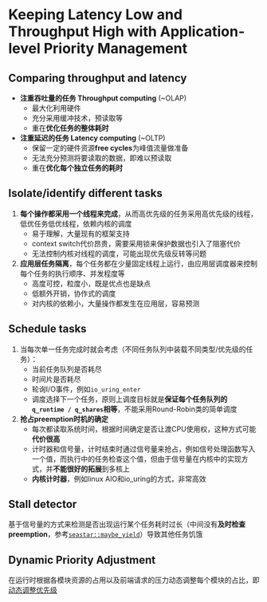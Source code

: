 # Keeping Latency Low and Throughput High with Application-level Priority Management

## Comparing throughput and latency

- **注重吞吐量的任务 Throughput computing** (~OLAP)
  - 最大化利用硬件
  - 充分采用缓冲技术，预读取等
  - 重在**优化任务的整体耗时**
- **注重延迟的任务 Latency computing** (~OLTP)
  - 保留一定的硬件资源**free cycles**为峰值流量做准备
  - 无法充分预测将要读取的数据，即难以预读取
  - 重在**优化每个独立任务的耗时**

## Isolate/identify different tasks

1. **每个操作都采用一个线程来完成**，从而高优先级的任务采用高优先级的线程，低优任务低优线程，依赖内核的调度
   - 易于理解，大量现有的框架支持
   - context switch代价昂贵，需要采用锁来保护数据也引入了阻塞代价
   - 无法控制内核对线程的调度，可能出现优先级反转等问题
2. **应用层任务隔离**，每个任务都在少量固定线程上运行，由应用层调度器来控制每个任务的执行顺序、并发程度等
   - 高度可控，粒度小，既是优点也是缺点
   - 低额外开销，协作式的调度
   - 对内核的依赖小，大量操作都发生在应用层，容易预测

## Schedule tasks

1. 当每次单一任务完成时就会考虑（不同任务队列中装载不同类型/优先级的任务）：
   - 当前任务队列是否耗尽
   - 时间片是否耗尽
   - 轮询I/O事件，例如`io_uring_enter`
   - 调度选择下一个任务，原则上调度目标就是**保证每个任务队列的`q_runtime / q_shares`相等**，不能采用Round-Robin类的简单调度
2. **抢占preemption时机的确定**
   - 每次都读取系统时间，根据时间确定是否让渡CPU使用权，这种方式可能**代价很高**
   - 计时器和信号量，计时结束时通过信号量来抢占，例如信号处理函数写入一个值，而执行中的任务检查这个值，但由于信号量在内核中的实现方式，并**不能很好的拓展**到多核上
   - **内核计时器**，例如linux AIO和io_uring的方式，非常高效

## Stall detector

基于信号量的方式来检测是否出现运行某个任务耗时过长（中间没有**及时检查preemption**，参考[`seastar::maybe_yield`](https://github.com/JasonYuchen/notes/blob/master/seastar/Coroutines.md#maybe_yield)）导致其他任务饥饿

## Dynamic Priority Adjustment

在运行时根据各模块资源的占用以及前端请求的压力动态调整每个模块的占比，即[动态调整优先级](https://github.com/JasonYuchen/notes/blob/master/seastar/Dynamic_Priority_Adjustment.md#backlog-controller)
